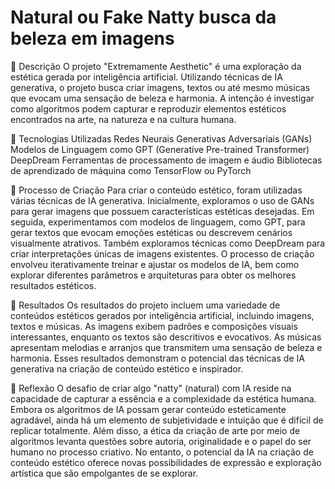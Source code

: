 # Natural ou Fake Natty busca da beleza em imagens 


📒 Descrição
O projeto "Extremamente Aesthetic" é uma exploração da estética gerada por inteligência artificial. Utilizando técnicas de IA generativa, o projeto busca criar imagens, textos ou até mesmo músicas que evocam uma sensação de beleza e harmonia. A intenção é investigar como algoritmos podem capturar e reproduzir elementos estéticos encontrados na arte, na natureza e na cultura humana.

🤖 Tecnologias Utilizadas
Redes Neurais Generativas Adversariais (GANs)
Modelos de Linguagem como GPT (Generative Pre-trained Transformer)
DeepDream
Ferramentas de processamento de imagem e áudio
Bibliotecas de aprendizado de máquina como TensorFlow ou PyTorch

🧐 Processo de Criação
Para criar o conteúdo estético, foram utilizadas várias técnicas de IA generativa. Inicialmente, exploramos o uso de GANs para gerar imagens que possuem características estéticas desejadas. Em seguida, experimentamos com modelos de linguagem, como GPT, para gerar textos que evocam emoções estéticas ou descrevem cenários visualmente atrativos. Também exploramos técnicas como DeepDream para criar interpretações únicas de imagens existentes. O processo de criação envolveu iterativamente treinar e ajustar os modelos de IA, bem como explorar diferentes parâmetros e arquiteturas para obter os melhores resultados estéticos.

🚀 Resultados
Os resultados do projeto incluem uma variedade de conteúdos estéticos gerados por inteligência artificial, incluindo imagens, textos e músicas. As imagens exibem padrões e composições visuais interessantes, enquanto os textos são descritivos e evocativos. As músicas apresentam melodias e arranjos que transmitem uma sensação de beleza e harmonia. Esses resultados demonstram o potencial das técnicas de IA generativa na criação de conteúdo estético e inspirador.

💭 Reflexão
O desafio de criar algo "natty" (natural) com IA reside na capacidade de capturar a essência e a complexidade da estética humana. Embora os algoritmos de IA possam gerar conteúdo esteticamente agradável, ainda há um elemento de subjetividade e intuição que é difícil de replicar totalmente. Além disso, a ética da criação de arte por meio de algoritmos levanta questões sobre autoria, originalidade e o papel do ser humano no processo criativo. No entanto, o potencial da IA na criação de conteúdo estético oferece novas possibilidades de expressão e exploração artística que são empolgantes de se explorar.

